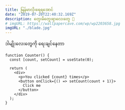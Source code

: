 ```yaml
---
title: မြန်မာလိုးရေရအောင်
date: "2019-07-20T22:40:32.169Z"
description: တွေးမိတွေးရာလေးတွေ 🥙
# imgURL: https://wallpapercave.com/wp/wp2203658.jpg
imgURL: "./blade.jpg"
---
```


ဒါမျိုးလေးတွေကို ရေးချင်နေတာ
```jsx{2}
function Counter() {
  const [count, setCount] = useState(0);

  return (
    <div>
      <p>You clicked {count} times</p>
      <button onClick={() => setCount(count + 1)}>
        Click me
      </button>
    </div>
  );
}
```